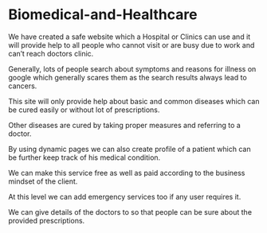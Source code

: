 # Biomedical-and-Healthcare
We have created a safe website which a Hospital or Clinics can use and it will provide help to all people who cannot visit or are busy due to work and can’t reach doctors clinic.

Generally, lots of people search about symptoms and reasons for illness on google which generally scares them as the search results always lead to cancers.

This site will only provide help about basic and common diseases which can be cured easily or without lot of prescriptions.

Other diseases are cured by taking proper measures and referring to a doctor.

By using dynamic pages we can also create profile of a patient which can be further keep track of his medical condition.

We can make this service free as well as paid according to the business mindset of the client.

At this level we can add emergency services too if any user requires it.

We can give details of the doctors to so that people can be sure about the provided prescriptions.
